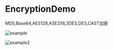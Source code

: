 # EncryptionDemo
MD5,Base64,AES128,ASE256,3DES,DES,CAST加密

![example](https://github.com/GrayLand119/EncryptionDemo/blob/master/EncryptDemo1.jpg)

![example2](https://github.com/GrayLand119/EncryptionDemo/blob/master/EncryptDemo2.jpg)
